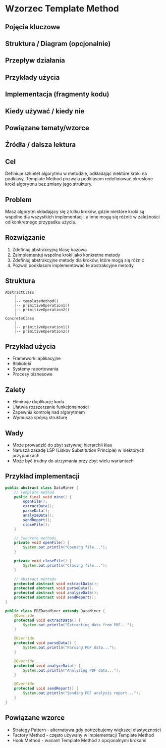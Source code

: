 # Wzorzec Template Method

## Pojęcia kluczowe

## Struktura / Diagram (opcjonalnie)

## Przepływ działania

## Przykłady użycia

## Implementacja (fragmenty kodu)

## Kiedy używać / kiedy nie

## Powiązane tematy/wzorce

## Źródła / dalsza lektura


## Cel
Definiuje szkielet algorytmu w metodzie, odkładając niektóre kroki na podklasy. Template Method pozwala podklasom redefiniować określone kroki algorytmu bez zmiany jego struktury.

## Problem
Masz algorytm składający się z kilku kroków, gdzie niektóre kroki są wspólne dla wszystkich implementacji, a inne mogą się różnić w zależności od konkretnego przypadku użycia.

## Rozwiązanie
1. Zdefiniuj abstrakcyjną klasę bazową
2. Zaimplementuj wspólne kroki jako konkretne metody
3. Zdefiniuj abstrakcyjne metody dla kroków, które mogą się różnić
4. Pozwól podklasom implementować te abstrakcyjne metody

## Struktura
```
AbstractClass
    |
    |-- templateMethod()
    |-- primitiveOperation1()
    |-- primitiveOperation2()
    |
ConcreteClass
    |
    |-- primitiveOperation1()
    |-- primitiveOperation2()
```

## Przykład użycia
- Frameworki aplikacyjne
- Biblioteki
- Systemy raportowania
- Procesy biznesowe

## Zalety
- Eliminuje duplikację kodu
- Ułatwia rozszerzanie funkcjonalności
- Zapewnia kontrolę nad algorytmem
- Wymusza spójną strukturę

## Wady
- Może prowadzić do zbyt sztywnej hierarchii klas
- Narusza zasadę LSP (Liskov Substitution Principle) w niektórych przypadkach
- Może być trudny do utrzymania przy zbyt wielu wariantach

## Przykład implementacji
```java
public abstract class DataMiner {
    // Template method
    public final void mine() {
        openFile();
        extractData();
        parseData();
        analyzeData();
        sendReport();
        closeFile();
    }

    // Concrete methods
    private void openFile() {
        System.out.println("Opening file...");
    }

    private void closeFile() {
        System.out.println("Closing file...");
    }

    // Abstract methods
    protected abstract void extractData();
    protected abstract void parseData();
    protected abstract void analyzeData();
    protected abstract void sendReport();
}

public class PDFDataMiner extends DataMiner {
    @Override
    protected void extractData() {
        System.out.println("Extracting data from PDF...");
    }

    @Override
    protected void parseData() {
        System.out.println("Parsing PDF data...");
    }

    @Override
    protected void analyzeData() {
        System.out.println("Analyzing PDF data...");
    }

    @Override
    protected void sendReport() {
        System.out.println("Sending PDF analysis report...");
    }
}
```

## Powiązane wzorce
- Strategy Pattern - alternatywa gdy potrzebujemy większej elastyczności
- Factory Method - często używany w implementacji Template Method
- Hook Method - wariant Template Method z opcjonalnymi krokami 